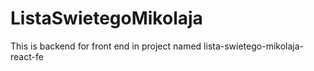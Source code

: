 # ListaSwietegoMikolaja

This is backend for front end in project named lista-swietego-mikolaja-react-fe